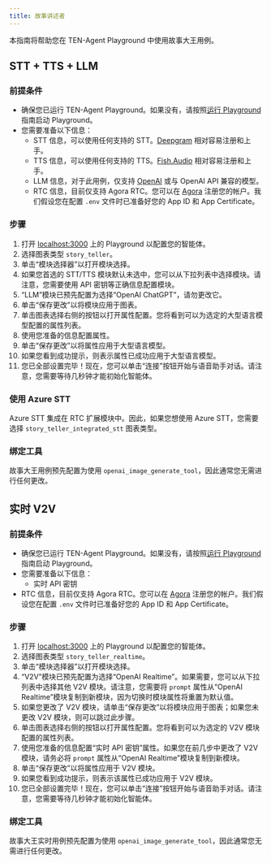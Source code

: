 ```yaml
---
title: 故事讲述者
---
```


本指南将帮助您在 TEN-Agent Playground 中使用故事大王用例。

## STT + TTS + LLM

### 前提条件

- 确保您已运行 TEN-Agent Playground。如果没有，请按照[运行 Playground](../../demo) 指南启动 Playground。
- 您需要准备以下信息：
  - STT 信息，可以使用任何支持的 STT。[Deepgram](https://deepgram.com/) 相对容易注册和上手。
  - TTS 信息，可以使用任何支持的 TTS。[Fish.Audio](https://fish.audio/) 相对容易注册和上手。
  - LLM 信息，对于此用例，仅支持 [OpenAI](https://openai.com) 或与 OpenAI API 兼容的模型。
  - RTC 信息，目前仅支持 Agora RTC。您可以在 [Agora](https://www.agora.io/) 注册您的帐户。我们假设您在配置 `.env` 文件时已准备好您的 App ID 和 App Certificate。

### 步骤

1. 打开 [localhost:3000](http://localhost:3000) 上的 Playground 以配置您的智能体。
2. 选择图表类型 `story_teller`。
3. 单击“模块选择器”以打开模块选择。
4. 如果您首选的 STT/TTS 模块默认未选中，您可以从下拉列表中选择模块。请注意，您需要使用 API 密钥等正确信息配置模块。
5. “LLM”模块已预先配置为选择“OpenAI ChatGPT”，请勿更改它。
6. 单击“保存更改”以将模块应用于图表。
7. 单击图表选择右侧的按钮以打开属性配置。您将看到可以为选定的大型语言模型配置的属性列表。
8. 使用您准备的信息配置属性。
9. 单击“保存更改”以将属性应用于大型语言模型。
10. 如果您看到成功提示，则表示属性已成功应用于大型语言模型。
11. 您已全部设置完毕！现在，您可以单击“连接”按钮开始与语音助手对话。请注意，您需要等待几秒钟才能初始化智能体。

### 使用 Azure STT

Azure STT 集成在 RTC 扩展模块中。因此，如果您想使用 Azure STT，您需要选择 `story_teller_integrated_stt` 图表类型。

### 绑定工具

故事大王用例预先配置为使用 `openai_image_generate_tool`，因此通常您无需进行任何更改。

## 实时 V2V

### 前提条件

- 确保您已运行 TEN-Agent Playground。如果没有，请按照[运行 Playground](../../demo) 指南启动 Playground。
- 您需要准备以下信息：
  - 实时 API 密钥
- RTC 信息，目前仅支持 Agora RTC。您可以在 [Agora](https://www.agora.io/) 注册您的帐户。我们假设您在配置 `.env` 文件时已准备好您的 App ID 和 App Certificate。

### 步骤

1. 打开 [localhost:3000](http://localhost:3000) 上的 Playground 以配置您的智能体。
2. 选择图表类型 `story_teller_realtime`。
3. 单击“模块选择器”以打开模块选择。
4. “V2V”模块已预先配置为选择“OpenAI Realtime”。如果需要，您可以从下拉列表中选择其他 V2V 模块。请注意，您需要将 `prompt` 属性从“OpenAI Realtime”模块复制到新模块，因为切换时模块属性将重置为默认值。
5. 如果您更改了 V2V 模块，请单击“保存更改”以将模块应用于图表；如果您未更改 V2V 模块，则可以跳过此步骤。
6. 单击图表选择右侧的按钮以打开属性配置。您将看到可以为选定的 V2V 模块配置的属性列表。
7. 使用您准备的信息配置“实时 API 密钥”属性。如果您在前几步中更改了 V2V 模块，请务必将 `prompt` 属性从“OpenAI Realtime”模块复制到新模块。
8. 单击“保存更改”以将属性应用于 V2V 模块。
9. 如果您看到成功提示，则表示该属性已成功应用于 V2V 模块。
10. 您已全部设置完毕！现在，您可以单击“连接”按钮开始与语音助手对话。请注意，您需要等待几秒钟才能初始化智能体。

### 绑定工具

故事大王实时用例预先配置为使用 `openai_image_generate_tool`，因此通常您无需进行任何更改。

